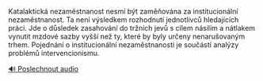 
Katalaktická nezaměstnanost nesmí být zaměňována za institucionální nezaměstnanost. Ta není výsledkem rozhodnutí jednotlivců hledajících práci. Jde o důsledek zasahování do tržních jevů s cílem násilím a nátlakem vynutit mzdové sazby vyšší než ty, které by byly určeny nenarušovaným trhem. Pojednání o institucionální nezaměstnanosti je součástí analýzy problémů intervencionismu.

[🔊 Poslechnout audio](/data/7-paragraphs/audio/chapter_108/para_003-Katalaktick-nezamstnanost-nesm-bt-zamovna-z.mp3)
